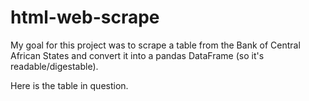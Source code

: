 # html-web-scrape
My goal for this project was to scrape a table from the Bank of Central African States and convert it into a pandas DataFrame (so it's readable/digestable). 

Here is the table in question. 
